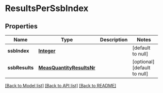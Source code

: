 # ResultsPerSsbIndex
## Properties

Name | Type | Description | Notes
------------ | ------------- | ------------- | -------------
**ssbIndex** | [**Integer**](integer.md) |  | [default to null]
**ssbResults** | [**MeasQuantityResultsNr**](MeasQuantityResultsNr.md) |  | [optional] [default to null]

[[Back to Model list]](../README.md#documentation-for-models) [[Back to API list]](../README.md#documentation-for-api-endpoints) [[Back to README]](../README.md)

